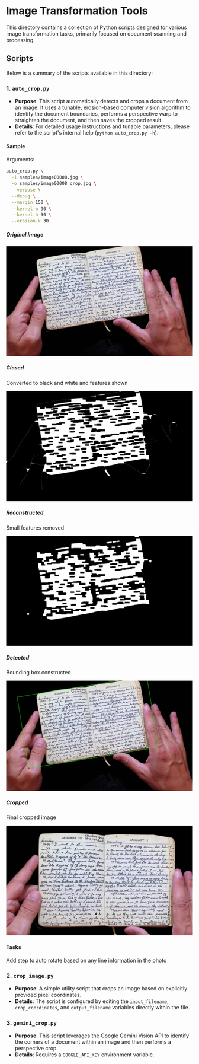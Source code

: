 # Image Transformation Tools

This directory contains a collection of Python scripts designed for various image transformation tasks, primarily focused on document scanning and processing.

## Scripts

Below is a summary of the scripts available in this directory:

### 1. `auto_crop.py`

* **Purpose**: This script automatically detects and crops a document from an image. It uses a tunable, erosion-based computer vision algorithm to identify the document boundaries, performs a perspective warp to straighten the document, and then saves the cropped result.
* **Details**: For detailed usage instructions and tunable parameters, please refer to the script's internal help (`python auto_crop.py -h`).

#### Sample

Arguments:

```bash
auto_crop.py \
  -i samples/image00008.jpg \
  -o samples/image00008_crop.jpg \
  --verbose \
  --debug \
  --margin 150 \
  --kernel-w 90 \
  --kernel-h 30 \
  --erosion-k 30
```

##### Original Image

![alt text](samples/image00008.jpg "Original Image")

##### Closed

Converted to black and white and features shown

![alt text](samples/image00008_crop_closed.jpg "Original Image")

##### Reconstructed

Small features removed

![alt text](samples/image00008_crop_reconstructed.jpg "Reconstructed")

##### Detected

Bounding box constructed

![alt text](samples/image00008_crop_detected.jpg "Detected")

##### Cropped

Final cropped image

![alt text](samples/image00008_crop.jpg "Cropped")

#### Tasks

Add step to auto rotate based on any line information in the photo

### 2. `crop_image.py`

* **Purpose**: A simple utility script that crops an image based on explicitly provided pixel coordinates.
* **Details**: The script is configured by editing the `input_filename`, `crop_coordinates`, and `output_filename` variables directly within the file.

### 3. `gemini_crop.py`

* **Purpose**: This script leverages the Google Gemini Vision API to identify the corners of a document within an image and then performs a perspective crop.
* **Details**: Requires a `GOOGLE_API_KEY` environment variable.
